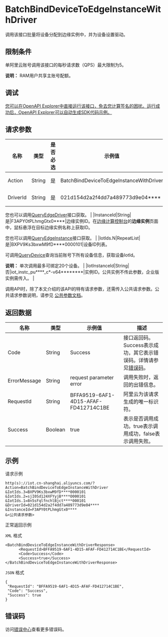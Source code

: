 # BatchBindDeviceToEdgeInstanceWithDriver

调用该接口批量将设备分配到边缘实例中，并为设备设置驱动。

## 限制条件

单阿里云账号调用该接口的每秒请求数（QPS）最大限制为5。

**说明：** RAM用户共享主账号配额。

## 调试

[您可以在OpenAPI Explorer中直接运行该接口，免去您计算签名的困扰。运行成功后，OpenAPI Explorer可以自动生成SDK代码示例。](https://api.aliyun.com/#product=Iot&api=BatchBindDeviceToEdgeInstanceWithDriver&type=RPC&version=2018-01-20)

## 请求参数

|名称|类型|是否必选|示例值|描述|
|--|--|----|---|--|
|Action|String|是|BatchBindDeviceToEdgeInstanceWithDriver|系统规定参数。取值：BatchBindDeviceToEdgeInstanceWithDriver。 |
|DriverId|String|是|021d154d2a2f4dd7a489773d9e04\*\*\*\*|驱动ID。在[边缘计算控制台](https://iot.console.aliyun.com/le/instance/list)的**驱动管理**页面中，鼠标悬浮在目标驱动名称上获取ID。

 您也可以调用[QueryEdgeDriver](~~155776~~)接口获取。 |
|InstanceId|String|是|F3APY0tPLhmgGtx0\*\*\*\*|边缘实例ID。在[边缘计算控制台](https://iot.console.aliyun.com/le/instance/list)的**边缘实例**页面中，鼠标悬浮在目标边缘实例名称上获取ID。

 您也可以调用[QueryEdgeInstance](~~135214~~)接口获取。 |
|IotIds.N|RepeatList|是|BXPV9Ks3bxwM9fD\*\*\*\*0000101|设备ID列表。

 可调用[QueryDevice](~~69905~~)查询当前账号下所有设备信息，获取设备IotId。

 **说明：** 单次调用最多可绑定20个设备。 |
|IotInstanceId|String|否|iot\_instc\_pu\*\*\*\*\_c\*-v64\*\*\*\*\*\*\*\*|实例ID。公共实例不传此参数，企业版实例需传入。 |

调用API时，除了本文介绍的该API的特有请求参数，还需传入公共请求参数。公共请求参数说明，请参见 [公共参数文档](~~30561~~)。

## 返回数据

|名称|类型|示例值|描述|
|--|--|---|--|
|Code|String|Success|接口返回码。Success表示成功，其它表示错误码。详情请参见[错误码](~~135200~~)。 |
|ErrorMessage|String|request parameter error|调用失败时，返回的出错信息。 |
|RequestId|String|BFFA9519-6AF1-4D15-AFAF-FD412714C1BE|阿里云为该请求生成的唯一标识符。 |
|Success|Boolean|true|表示是否调用成功。true表示调用成功，false表示调用失败。 |

## 示例

请求示例

```
http(s)://iot.cn-shanghai.aliyuncs.com/?Action=BatchBindDeviceToEdgeInstanceWithDriver
&IotIds.3=BXPV9Ks3bxwM9fD****0000101
&IotIds.2=sjI0Sd124XFYyjB****O000101
&IotIds.1=8n5sFqlfnchlBjct****000101
&DriverId=021d154d2a2f4dd7a489773d9e04****
&InstanceId=F3APY0tPLhmgGtx0****
&<公共请求参数>
```

正常返回示例

`XML` 格式

```
<BatchBindDeviceToEdgeInstanceWithDriverResponse>
      <RequestId>BFFA9519-6AF1-4D15-AFAF-FD412714C1BE</RequestId>
      <Code>Success</Code>
      <Success>true</Success>
</BatchBindDeviceToEdgeInstanceWithDriverResponse>
```

`JSON` 格式

```
{
 "RequestId": "BFFA9519-6AF1-4D15-AFAF-FD412714C1BE",
 "Code": "Success",
 "Success": true
}
```

## 错误码

访问[错误中心](https://error-center.alibabacloud.com/status/product/Iot)查看更多错误码。

